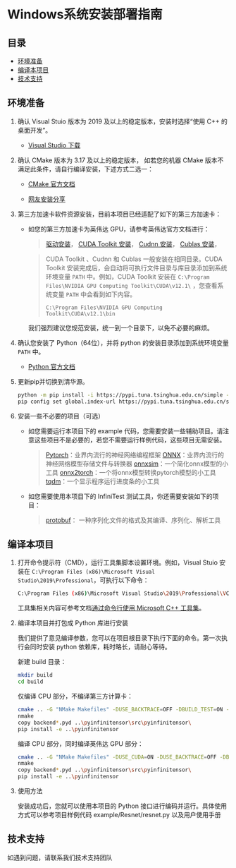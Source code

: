 # Windows系统安装部署指南

## 目录

- [环境准备](#环境准备)
- [编译本项目](#编译本项目)
- [技术支持](#技术支持)

## 环境准备

1. 确认 Visual Stuio 版本为 2019 及以上的稳定版本，安装时选择“使用 C++ 的桌面开发”。

   - [Visual Studio 下载](https://visualstudio.microsoft.com/zh-hans/downloads/)

2. 确认 CMake 版本为 3.17 及以上的稳定版本， 如若您的机器 CMake 版本不满足此条件，请自行编译安装，下述方式二选一：

   - [CMake 官方文档](https://cmake.org/install/)

   - [网友安装分享](https://zhuanlan.zhihu.com/p/656121868)

3. 第三方加速卡软件资源安装，目前本项目已经适配了如下的第三方加速卡：

   - 如您的第三方加速卡为英伟达 GPU，请参考英伟达官方文档进行：

     > [驱动安装](https://www.nvidia.cn/geforce/drivers/)，
     > [CUDA Toolkit 安装](https://developer.nvidia.com/cuda-toolkit)，
     > [Cudnn 安装](https://developer.nvidia.com/rdp/cudnn-download)，
     > [Cublas 安装](https://developer.nvidia.com/cublas)，

     > CUDA Toolkit 、Cudnn 和 Cublas 一般安装在相同目录。CUDA Toolkit 安装完成后，会自动将可执行文件目录与库目录添加到系统环境变量 `PATH` 中。例如，CUDA Toolkit 安装在 `C:\Program Files\NVIDIA GPU Computing Toolkit\CUDA\v12.1\` ，您查看系统变量 `PATH` 中会看到如下内容。
     >
     > ```
     > C:\Program Files\NVIDIA GPU Computing Toolkit\CUDA\v12.1\bin
     > ```

     我们强烈建议您规范安装，统一到一个目录下，以免不必要的麻烦。


4. 确认您安装了 Python（64位），并将 python 的安装目录添加到系统环境变量 `PATH` 中。

   - [Python 官方文档](https://www.python.org/downloads/)


5. 更新pip并切换到清华源。

   ```bash
   python -m pip install -i https://pypi.tuna.tsinghua.edu.cn/simple --upgrade pip
   pip config set global.index-url https://pypi.tuna.tsinghua.edu.cn/simple
   ```

6. 安装一些不必要的项目（可选）

   - 如您需要运行本项目下的 example 代码，您需要安装一些辅助项目。请注意这些项目不是必要的，若您不需要运行样例代码，这些项目无需安装。

     > [Pytorch](https://pytorch.org/get-started/locally/)：业界内流行的神经网络编程框架
     > [ONNX](https://onnx.ai/get-started.html)：业界内流行的神经网络模型存储文件与转换器
     > [onnxsim](https://pypi.org/project/onnxsim/)：一个简化onnx模型的小工具
     > [onnx2torch](https://github.com/ENOT-AutoDL/onnx2torch)：一个将onnx模型转换pytorch模型的小工具
     > [tqdm](https://pypi.org/project/tqdm/)：一个显示程序运行进度条的小工具

   - 如您需要使用本项目下的 InfiniTest 测试工具，你还需要安装如下的项目：

     > [protobuf](https://github.com/protocolbuffers/protobuf)： 一种序列化文件的格式及其编译、序列化、解析工具

## 编译本项目


1. 打开命令提示符（CMD），运行工具集脚本设置环境。例如，Visual Stuio 安装在 `C:\Program Files (x86)\Microsoft Visual Studio\2019\Professional`，可执行以下命令：

   ```bash
   C:\Program Files (x86)\Microsoft Visual Studio\2019\Professional\VC\Auxiliary\Build\vcvars64.bat
   ```

   工具集相关内容可参考文档[通过命令行使用 Microsoft C++ 工具集](https://learn.microsoft.com/zh-cn/cpp/build/building-on-the-command-line?view=msvc-170)。

2. 编译本项目并打包成 Python 库进行安装

   我们提供了意见编译参数，您可以在项目根目录下执行下面的命令。第一次执行会同时安装 python 依赖库，耗时略长，请耐心等待。

   新建 build 目录：

   ```bash
   mkdir build
   cd build
   ```

   仅编译 CPU 部分，不编译第三方计算卡：

   ```bash
   cmake .. -G "NMake Makefiles" -DUSE_BACKTRACE=OFF -DBUILD_TEST=ON -DCMAKE_BUILD_TYPE=Release
   nmake
   copy backend*.pyd ..\pyinfinitensor\src\pyinfinitensor\
   pip install -e ..\pyinfinitensor
   ```

   编译 CPU 部分，同时编译英伟达 GPU 部分：

   ```bash
   cmake .. -G "NMake Makefiles" -DUSE_CUDA=ON -DUSE_BACKTRACE=OFF -DBUILD_TEST=ON -DCMAKE_BUILD_TYPE=Release
   nmake
   copy backend*.pyd ..\pyinfinitensor\src\pyinfinitensor\
   pip install -e ..\pyinfinitensor
   ```

3. 使用方法

   安装成功后，您就可以使用本项目的 Python 接口进行编码并运行。具体使用方式可以参考项目样例代码 example/Resnet/resnet.py 以及用户使用手册


## 技术支持

如遇到问题，请联系我们技术支持团队
